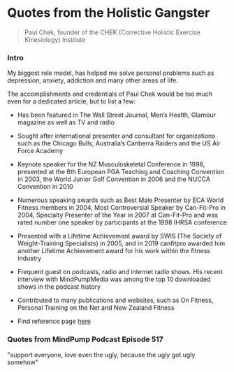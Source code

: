 # Quotes from the Holistic Gangster
> Paul Chek, founder of the CHEK (Corrective Holistic Exercise Kinesiology) Institute

### Intro

My biggest role model, has helped me solve personal problems such as depression, anxiety, addiction and many other areas of life.

The accomplishments and credentials of Paul Chek would be too much even for a dedicated article, but to list a few: 

- Has been featured in The Wall Street Journal, Men’s Health, Glamour magazine as well as TV and radio

- Sought after international presenter and consultant for organizations such as the Chicago Bulls, Australia’s Canberra Raiders and the US Air Force Academy

- Keynote speaker for the NZ Musculoskeletal Conference in 1998, presented at the 6th European PGA Teaching and Coaching Convention in 2003, the World Junior Golf Convention in 2006 and the NUCCA Convention in 2010

- Numerous speaking awards such as Best Male Presenter by ECA World Fitness members in 2004, Most Controversial Speaker by Can-Fit-Pro in 2004, Specialty Presenter of the Year in 2007 at Can-Fit-Pro and was rated number one speaker by participants at the 1998 IHRSA conference 

- Presented with a Lifetime Achievement award by SWIS (The Society of Weight-Training Specialists) in 2005, and in 2019 canfitpro awarded him another Lifetime Achievement award for his work within the fitness industry

- Frequent guest on podcasts, radio and internet radio shows. His recent interview with MindPumpMedia was among the top 10 downloaded shows in the podcast history

- Contributed to many publications and websites, such as On Fitness, Personal Training on the Net and New Zealand Fitness 

- Find reference page [here](https://chekinstitute.com/paul-chek/)

### Quotes from MindPump Podcast Episode 517

"support everyone, love even the ugly, because the ugly got ugly somehow"


